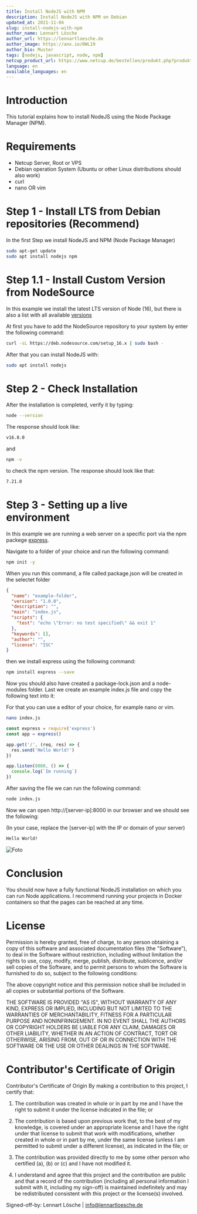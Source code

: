 ```yaml
---
title: Install NodeJS with NPM
description: Install NodeJS with NPM on Debian
updated_at: 2021-11-04
slug: install-nodejs-with-npm
author_name: Lennart Lösche
author_url: https://lennartloesche.de
author_image: https://anx.io/0WL19
author_bio: Muster
tags: [nodejs, javascript, node, npm]
netcup_product_url: https://www.netcup.de/bestellen/produkt.php?produkt=2951
language: en
available_languages: en
---
```


# Introduction
This tutorial explains how to install NodeJS using the Node Package Manager (NPM).

# Requirements
- Netcup Server, Root or VPS
- Debian operation System (Ubuntu or other Linux distributions should also work)
- curl
- nano OR vim

# Step 1 - Install LTS from Debian repositories (Recommend)
In the first Step we install NodeJS and NPM (Node Package Manager)
```bash
sudo apt-get update
sudo apt install nodejs npm
```

# Step 1.1 - Install Custom Version from NodeSource
In this example we install the latest LTS version of Node (16), but there is also a list with all available [versions](https://github.com/nodesource/distributions)

At first you have to add the NodeSource repository to your system by enter the following command:
```bash
curl -sL https://deb.nodesource.com/setup_16.x | sudo bash -
```
After that you can install NodeJS with:
```bash
sudo apt install nodejs
```

# Step 2 - Check Installation
After the installation is completed, verify it by typing:
```bash
node --version
```
The response should look like:
```bash
v16.8.0
```

and

```bash
npm -v
```
to check the npm version. The response should look like that:
```bash
7.21.0
```

# Step 3 - Setting up a live environment

In this example we are running a web server on a specific port via the npm packege [express](https://expressjs.com/).

Navigate to a folder of your choice and run the following command:
```bash
npm init -y
```
When you run this command, a file called package.json will be created in the selectet folder
```json
{
  "name": "example-folder",
  "version": "1.0.0",
  "description": "",
  "main": "index.js",
  "scripts": {
    "test": "echo \"Error: no test specified\" && exit 1"
  },
  "keywords": [],
  "author": "",
  "license": "ISC"
}
```
then we install express using the following command:
```bash
npm install express --save
```
Now you should also have created a package-lock.json and a node-modules folder.
Last we create an example index.js file and copy the following text into it:

For that you can use a editor of your choice, for example nano or vim.
```bash
nano index.js
```
```js
const express = require('express')
const app = express()

app.get('/', (req, res) => {
  res.send('Hello World!')
})

app.listen(8080, () => {
  console.log(`Im running`)
})
```
After saving the file we can run the following command:
```bash
node index.js
```
Now we can open http://[server-ip]:8000 in our browser and we should see the following:

(In your case, replace the [server-ip] with the IP or domain of your server)
```txt
Hello World!
```
![Foto](https://i.imgur.com/rCVjlpz.png)

# Conclusion
You should now have a fully functional NodeJS installation on which you can run Node applications.
I recommend running your projects in Docker containers so that the pages can be reached at any time.

# License

Permission is hereby granted, free of charge, to any person obtaining a copy
of this software and associated documentation files (the "Software"), to deal
in the Software without restriction, including without limitation the rights
to use, copy, modify, merge, publish, distribute, sublicence, and/or sell
copies of the Software, and to permit persons to whom the Software is
furnished to do so, subject to the following conditions:

The above copyright notice and this permission notice shall be included in all
copies or substantial portions of the Software.

THE SOFTWARE IS PROVIDED "AS IS", WITHOUT WARRANTY OF ANY KIND, EXPRESS OR
IMPLIED, INCLUDING BUT NOT LIMITED TO THE WARRANTIES OF MERCHANTABILITY,
FITNESS FOR A PARTICULAR PURPOSE AND NONINFRINGEMENT. IN NO EVENT SHALL THE
AUTHORS OR COPYRIGHT HOLDERS BE LIABLE FOR ANY CLAIM, DAMAGES OR OTHER
LIABILITY, WHETHER IN AN ACTION OF CONTRACT, TORT OR OTHERWISE, ARISING FROM,
OUT OF OR IN CONNECTION WITH THE SOFTWARE OR THE USE OR OTHER DEALINGS IN THE
SOFTWARE.

# Contributor's Certificate of Origin
Contributor's Certificate of Origin By making a contribution to this project, I certify that:

1) The contribution was created in whole or in part by me and I have the right to submit it under the license indicated in the file; or

2) The contribution is based upon previous work that, to the best of my knowledge, is covered under an appropriate license and I have the right under that license to submit that work with modifications, whether created in whole or in part by me, under the same license (unless I am permitted to submit under a different license), as indicated in the file; or

3) The contribution was provided directly to me by some other person who certified (a), (b) or (c) and I have not modified it.

4) I understand and agree that this project and the contribution are public and that a record of the contribution (including all personal information I submit with it, including my sign-off) is maintained indefinitely and may be redistributed consistent with this project or the license(s) involved.

Signed-off-by: Lennart Lösche | <info@lennartloesche.de>
